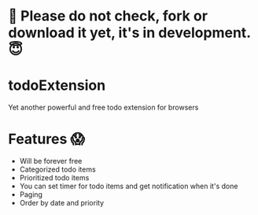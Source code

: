 # 📣 Please do not check, fork or download it yet, it's in development. 😇
  
# todoExtension
Yet another powerful and free todo extension for browsers

# Features 😱
* Will be forever free
* Categorized todo items
* Prioritized todo items
* You can set timer for todo items and get notification when it's done
* Paging
* Order by date and priority

